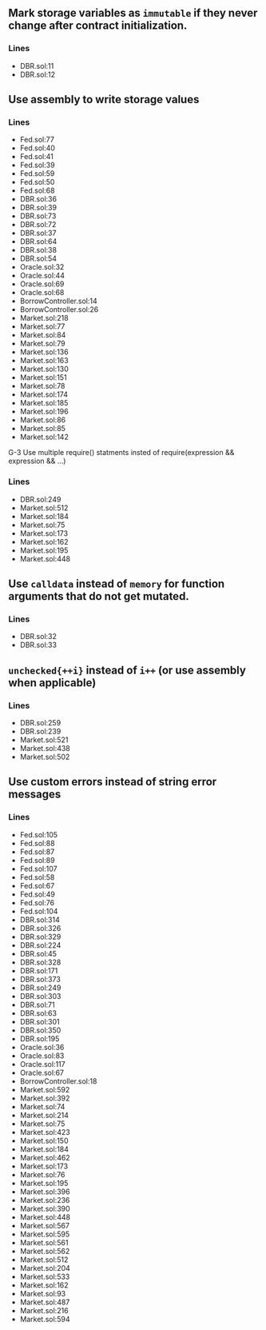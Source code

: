 ## Mark storage variables as `immutable` if they never change after contract initialization.
### Lines
- DBR.sol:11
- DBR.sol:12

## Use assembly to write storage values
### Lines
- Fed.sol:77
- Fed.sol:40
- Fed.sol:41
- Fed.sol:39
- Fed.sol:59
- Fed.sol:50
- Fed.sol:68
- DBR.sol:36
- DBR.sol:39
- DBR.sol:73
- DBR.sol:72
- DBR.sol:37
- DBR.sol:64
- DBR.sol:38
- DBR.sol:54
- Oracle.sol:32
- Oracle.sol:44
- Oracle.sol:69
- Oracle.sol:68
- BorrowController.sol:14
- BorrowController.sol:26
- Market.sol:218
- Market.sol:77
- Market.sol:84
- Market.sol:79
- Market.sol:136
- Market.sol:163
- Market.sol:130
- Market.sol:151
- Market.sol:78
- Market.sol:174
- Market.sol:185
- Market.sol:196
- Market.sol:86
- Market.sol:85
- Market.sol:142

G-3 Use multiple require() statments insted of require(expression && expression && ...)
### Lines
- DBR.sol:249
- Market.sol:512
- Market.sol:184
- Market.sol:75
- Market.sol:173
- Market.sol:162
- Market.sol:195
- Market.sol:448

## Use `calldata` instead of `memory` for function arguments that do not get mutated.
### Lines
- DBR.sol:32
- DBR.sol:33

## `unchecked{++i}` instead of `i++` (or use assembly when applicable)
### Lines
- DBR.sol:259
- DBR.sol:239
- Market.sol:521
- Market.sol:438
- Market.sol:502

## Use custom errors instead of string error messages
### Lines
- Fed.sol:105
- Fed.sol:88
- Fed.sol:87
- Fed.sol:89
- Fed.sol:107
- Fed.sol:58
- Fed.sol:67
- Fed.sol:49
- Fed.sol:76
- Fed.sol:104
- DBR.sol:314
- DBR.sol:326
- DBR.sol:329
- DBR.sol:224
- DBR.sol:45
- DBR.sol:328
- DBR.sol:171
- DBR.sol:373
- DBR.sol:249
- DBR.sol:303
- DBR.sol:71
- DBR.sol:63
- DBR.sol:301
- DBR.sol:350
- DBR.sol:195
- Oracle.sol:36
- Oracle.sol:83
- Oracle.sol:117
- Oracle.sol:67
- BorrowController.sol:18
- Market.sol:592
- Market.sol:392
- Market.sol:74
- Market.sol:214
- Market.sol:75
- Market.sol:423
- Market.sol:150
- Market.sol:184
- Market.sol:462
- Market.sol:173
- Market.sol:76
- Market.sol:195
- Market.sol:396
- Market.sol:236
- Market.sol:390
- Market.sol:448
- Market.sol:567
- Market.sol:595
- Market.sol:561
- Market.sol:562
- Market.sol:512
- Market.sol:204
- Market.sol:533
- Market.sol:162
- Market.sol:93
- Market.sol:487
- Market.sol:216
- Market.sol:594




